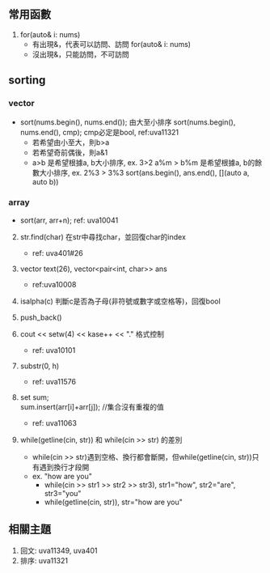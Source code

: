 ## 常用函數
1. for(auto& i: nums) 
   - 有出現&，代表可以訪問、訪問
   for(auto& i: nums)
   - 沒出現&，只能訪問，不可訪問

## sorting
### vector
- sort(nums.begin(), nums.end()); 由大至小排序
  sort(nums.begin(), nums.end(), cmp); cmp必定是bool, ref:uva11321
    - 若希望由小至大，則b>a
    - 若希望奇前偶後，則a&1
    - a>b 是希望根據a, b大小排序, ex. 3>2
      a%m > b%m 是希望根據a, b的餘數大小排序, ex. 2%3 > 3%3
  sort(ans.begin(), ans.end(), [](auto a, auto b)) 

### array
- sort(arr, arr+n); ref: uva10041

2. str.find(char) 在str中尋找char，並回復char的index
    - ref: uva401#26
3. vector<int> text(26), vector<pair<int, char>> ans
    - ref:uva10008
4. isalpha(c) 判斷c是否為子母(非符號或數字或空格等)，回復bool
6. push_back()

8. cout << setw(4) << kase++ << "." 格式控制
    - ref: uva10101
9. substr(0, h)
    - ref: uva11576
10. set<int> sum;   
    sum.insert(arr[i]+arr[j]);  //集合沒有重複的值
    - ref: uva11063
1. while(getline(cin, str)) 和 while(cin >> str) 的差別
    - while(cin >> str)遇到空格、換行都會斷開，但while(getline(cin, str))只有遇到換行才段開
    - ex. "how are you"
        - while(cin >> str1 >> str2 >> str3), str1="how", str2="are", str3="you"
        - while(getline(cin, str)), str="how are you"

## 相關主題
1. 回文: uva11349, uva401
2. 排序: uva11321